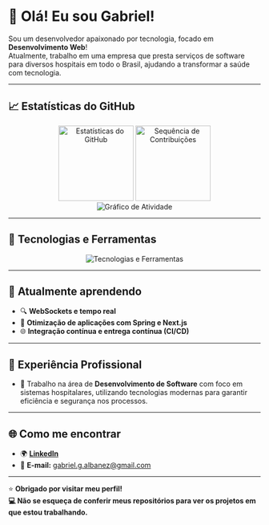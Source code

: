 # 👋 Olá! Eu sou Gabriel!

Sou um desenvolvedor apaixonado por tecnologia, focado em **Desenvolvimento Web**!  
Atualmente, trabalho em uma empresa que presta serviços de software para diversos hospitais em todo o Brasil, ajudando a transformar a saúde com tecnologia.

---

## 📈 Estatísticas do GitHub
<div align="center">
  <img src="https://github-readme-stats.vercel.app/api?username=GabrielAlbanez&show_icons=true&theme=radical" alt="Estatísticas do GitHub" height="150">
  <img src="https://github-readme-streak-stats.herokuapp.com/?user=GabrielAlbanez&theme=radical" alt="Sequência de Contribuições" height="150">
</div>

<div align="center">
  <img src="https://github-readme-activity-graph.vercel.app/graph?username=GabrielAlbanez&theme=github" alt="Gráfico de Atividade">
</div>

---

## 🔧 Tecnologias e Ferramentas

<div align="center">
  <img src="https://skillicons.dev/icons?i=python,java,javascript,typescript,react,reactnative,nextjs,tailwind,html,css,php,spring,postgresql,docker,git,postman,websocket&theme=dark" alt="Tecnologias e Ferramentas">
</div>

---

## 🌱 Atualmente aprendendo
- 🔍 **WebSockets e tempo real**  
- 🚀 **Otimização de aplicações com Spring e Next.js**  
- 🌐 **Integração contínua e entrega contínua (CI/CD)**  

---

## 💼 Experiência Profissional
- 🏢 Trabalho na área de **Desenvolvimento de Software** com foco em sistemas hospitalares, utilizando tecnologias modernas para garantir eficiência e segurança nos processos.

---

## 🌐 Como me encontrar

- 🌍 [**LinkedIn**](https://www.linkedin.com/in/gabriel-albanez)  
- 📧 **E-mail:** [gabriel.g.albanez@gmail.com](mailto:gabriel.g.albanez@gmail.com)  

---

⭐ **Obrigado por visitar meu perfil!**  
**💻 Não se esqueça de conferir meus repositórios para ver os projetos em que estou trabalhando.**
